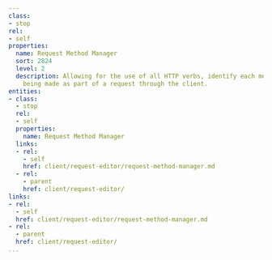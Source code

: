 ```yaml
---
class:
- stop
rel:
- self
properties:
  name: Request Method Manager
  sort: 2824
  level: 2
  description: Allowing for the use of all HTTP verbs, identify each method that is
    being made as part of a request through the client.
entities:
- class:
  - stop
  rel:
  - self
  properties:
    name: Request Method Manager
  links:
  - rel:
    - self
    href: client/request-editor/request-method-manager.md
  - rel:
    - parent
    href: client/request-editor/
links:
- rel:
  - self
  href: client/request-editor/request-method-manager.md
- rel:
  - parent
  href: client/request-editor/
...
```


